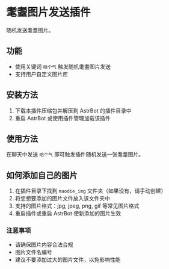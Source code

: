 # 耄耋图片发送插件

随机发送耄耋图片。

## 功能

- 使用关键词 `哈个气` 触发随机耄耋图片发送
- 支持用户自定义图片库

## 安装方法

1. 下载本插件压缩包并解压到 AstrBot 的插件目录中
2. 重启 AstrBot 或使用插件管理加载该插件

## 使用方法

在聊天中发送 `哈个气` 即可触发插件随机发送一张耄耋图片。

## 如何添加自己的图片

1. 在插件目录下找到 `maodie_img` 文件夹（如果没有，请手动创建）
2. 将您想要添加的图片文件放入该文件夹中
3. 支持的图片格式：jpg, jpeg, png, gif 等常见图片格式
4. 重启插件或重启 AstrBot 使新添加的图片生效

### 注意事项

- 请确保图片内容合法合规
- 图片文件名编号
- 建议不要添加过大的图片文件，以免影响性能
